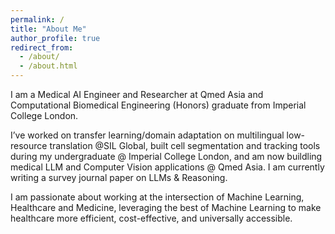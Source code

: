 ```yaml
---
permalink: /
title: "About Me"
author_profile: true
redirect_from: 
  - /about/
  - /about.html
---
```


I am a Medical AI Engineer and Researcher at Qmed Asia and Computational Biomedical Engineering (Honors) graduate from Imperial College London. 

I’ve worked on transfer learning/domain adaptation on multilingual low-resource translation @SIL Global, built cell segmentation and tracking tools during my undergraduate @ Imperial College London, and am now buildling medical LLM and Computer Vision applications @ Qmed Asia. I am currently writing a survey journal paper on LLMs & Reasoning. 

I am passionate about working at the intersection of Machine Learning, Healthcare and Medicine, leveraging the best of Machine Learning to make healthcare more efficient, cost-effective, and universally accessible.


